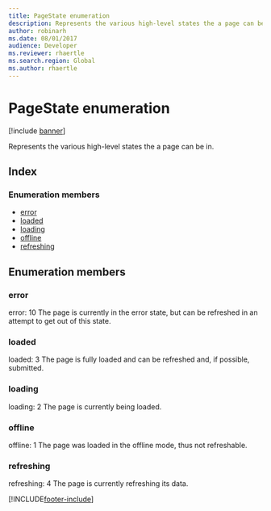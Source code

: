 ```yaml
---
title: PageState enumeration
description: Represents the various high-level states the a page can be in.
author: robinarh
ms.date: 08/01/2017
audience: Developer
ms.reviewer: rhaertle
ms.search.region: Global
ms.author: rhaertle
---
```


# PageState enumeration

[!include [banner](../../../../includes/banner.md)]

Represents the various high-level states the a page can be in.

## Index

### Enumeration members

* [error](view-model-ipage-pagestate.md#error)
* [loaded](view-model-ipage-pagestate.md#loaded)
* [loading](view-model-ipage-pagestate.md#loading)
* [offline](view-model-ipage-pagestate.md#offline)
* [refreshing](view-model-ipage-pagestate.md#refreshing)

## Enumeration members

### error

error: 
10
The page is currently in the error state, but can be refreshed in an attempt to get out of this state.


### loaded

loaded: 
3
The page is fully loaded and can be refreshed and, if possible, submitted.


### loading

loading: 
2
The page is currently being loaded.


### offline

offline: 
1
The page was loaded in the offline mode, thus not refreshable.


### refreshing

refreshing: 
4
The page is currently refreshing its data.




[!INCLUDE[footer-include](../../../../../../includes/footer-banner.md)]